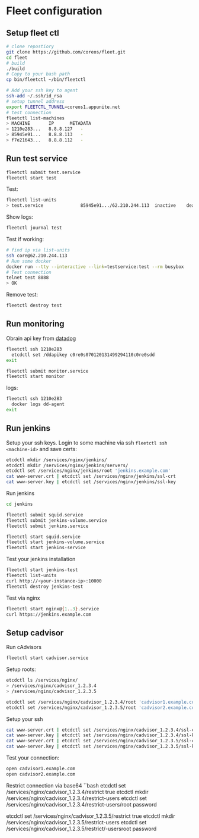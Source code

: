# Fleet configuration

## Setup fleet ctl

```bash
# clone repostiory
git clone https://github.com/coreos/fleet.git
cd fleet
# build
./build
# Copy to your bash path
cp bin/fleetctl ~/bin/fleetctl

# Add your ssh key to agent
ssh-add ~/.ssh/id_rsa
# setup tunnel address
export FLEETCTL_TUNNEL=coreos1.appunite.net
# test connection
fleetctl list-machines
> MACHINE		IP		METADATA
> 1210e283...	8.8.8.127	-
> 85945e91...	8.8.8.113	-
> f7e21643...	8.8.8.112	-
```

## Run test service

```bash
fleetctl submit test.service 
fleetctl start test
```

Test:

```bash
fleetctl list-units
> test.service				85945e91.../62.210.244.113	inactive	dead
```

Show logs:

```bash
fleetctl journal test
```

Test if working:

```bash
# find ip via list-units
ssh core@62.210.244.113
# Run some docker
docker run --tty --interactive --link=testservice:test --rm busybox
# Test connection
telnet test 8888
> OK
```

Remove test:
```bash
fleetctl destroy test
```


## Run monitoring
Obrain api key from [datadog](https://app.datadoghq.com/account/settings#api)

```bash
fleetctl ssh 1210e283
  etcdctl set /ddapikey c0re0s070120131499294110c0re0sdd
exit

fleetctl submit monitor.service 
fleetctl start monitor
```

logs:

```bash
fleetctl ssh 1210e283
  docker logs dd-agent
exit
```


## Run jenkins

Setup your ssh keys.
Login to some machine via ssh `fleetctl ssh <machine-id>` and save certs:

```bash
etcdctl mkdir /services/nginx/jenkins/
etcdctl mkdir /services/nginx/jenkins/servers/
etcdctl set /services/nginx/jenkins/root 'jenkins.example.com'
cat www-server.crt | etcdctl set /services/nginx/jenkins/ssl-crt
cat www-server.key | etcdctl set /services/nginx/jenkins/ssl-key
```

Run jenkins

```bash
cd jenkins

fleetctl submit squid.service 
fleetctl submit jenkins-volume.service 
fleetctl submit jenkins.service 

fleetctl start squid.service
fleetctl start jenkins-volume.service 
fleetctl start jenkins-service
```

Test your jenkins installation

```bash
fleetctl start jenkins-test
fleetctl list-units
curl http://<your-instance-ip>:10000
fleetctl destroy jenkins-test
```

Test via nginx

```bash
fleetctl start nginx@{1..3}.service
curl https://jenkins.example.com
```


## Setup cadvisor

Run cAdvisors

```bash
fleetctl start cadvisor.service
```

Setup roots:

```bash
etcdctl ls /services/nginx/
> /services/nginx/cadvisor_1.2.3.4
> /services/nginx/cadvisor_1.2.3.5

etcdctl set /services/nginx/cadvisor_1.2.3.4/root 'cadvisor1.example.com'
etcdctl set /services/nginx/cadvisor_1.2.3.5/root 'cadvisor2.example.com'
```

Setup your ssh

```bash
cat www-server.crt | etcdctl set /services/nginx/cadvisor_1.2.3.4/ssl-crt
cat www-server.key | etcdctl set /services/nginx/cadvisor_1.2.3.4/ssl-key
cat www-server.crt | etcdctl set /services/nginx/cadvisor_1.2.3.5/ssl-crt
cat www-server.key | etcdctl set /services/nginx/cadvisor_1.2.3.5/ssl-key
```

Test your connection:

```bash
open cadvisor1.example.com
open cadvisor2.example.com
```

Restrict connection via base64
``bash
etcdctl set /services/nginx/cadvisor_1.2.3.4/restrict true
etcdctl mkdir /services/nginx/cadvisor_1.2.3.4/restrict-users
etcdctl set /services/nginx/cadvisor_1.2.3.4/restrict-users/root password

etcdctl set /services/nginx/cadvisor_1.2.3.5/restrict true
etcdctl mkdir /services/nginx/cadvisor_1.2.3.5/restrict-users
etcdctl set /services/nginx/cadvisor_1.2.3.5/restrict/-usersroot password
```

